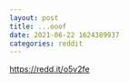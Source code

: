 ```yaml
--- 
layout: post 
title: ...ooof 
date: 2021-06-22 1624389937 
categories: reddit 
--- 
```

https://redd.it/o5v2fe